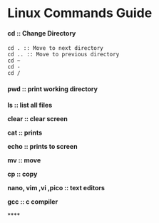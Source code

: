 # Linux Commands Guide

#### cd :: Change Directory

```text
cd . :: Move to next directory
cd .. :: Move to previous directory
cd ~
cd - 
cd /
```

#### pwd :: print working directory

**ls :: list all files**

**clear :: clear screen**

**cat :: prints** 

**echo :: prints to screen**

**mv :: move** 

**cp :: copy**

**nano, vim ,vi ,pico :: text editors**

**gcc :: c compiler**

\*\*\*\*


